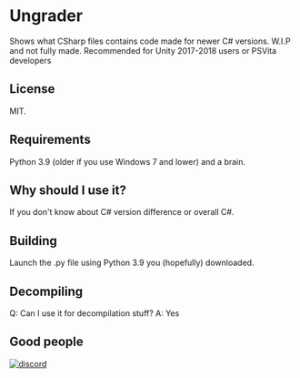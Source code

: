 # Ungrader
Shows what CSharp files contains code made for newer C# versions. W.I.P and not fully made. Recommended for Unity 2017-2018 users or PSVita developers
## License
MIT. 
## Requirements
Python 3.9 (older if you use Windows 7 and lower) and a brain.
## Why should I use it?
If you don't know about C# version difference or overall C#.
## Building
Launch the .py file using Python 3.9 you (hopefully) downloaded. 
## Decompiling
Q: Can I use it for decompilation stuff?
A: Yes
## Good people
[![discord](https://img.shields.io/badge/Discord-blue?style=for-the-badge)](https://discord.gg/ZANjvz8EUH)
